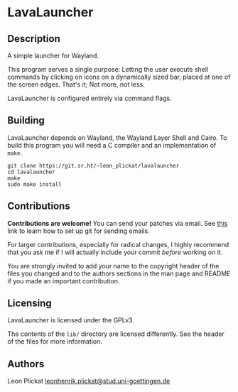 # LavaLauncher
## Description

A simple launcher for Wayland.

This program serves a single purpose: Letting the user execute shell commands
by clicking on icons on a dynamically sized bar, placed at one of the screen
edges. That's it; Not more, not less.

LavaLauncher is configured entirely via command flags.


## Building

LavaLauncher depends on Wayland, the Wayland Layer Shell and Cairo. To build
this program you will need a C compiler and an implementation of `make`.

    git clone https://git.sr.ht/~leon_plickat/lavalauncher
    cd lavalauncher
    make
    sudo make install


## Contributions

**Contributions are welcome!** You can send your patches via email. See
[this](https://git-send-email.io/) link to learn how to set up git for sending
emails.

For larger contributions, especially for radical changes, I highly recommend
that you ask me if I will actually include your commit *before* working on it.

You are strongly invited to add your name to the copyright header of the files
you changed and to the authors sections in the man page and README if you made
an important contribution.


## Licensing

LavaLauncher is licensed under the GPLv3.

The contents of the `lib/` directory are licensed differently. See the header
of the files for more information.


## Authors

Leon Plickat <leonhenrik.plickat@stud.uni-goettingen.de>
